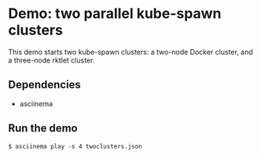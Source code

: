 # Demo: two parallel kube-spawn clusters

This demo starts two kube-spawn clusters: a two-node Docker cluster, and a three-node rktlet cluster.

## Dependencies

* asciinema

## Run the demo

```
$ asciinema play -s 4 twoclusters.json
```
